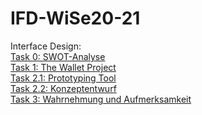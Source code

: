 # IFD-WiSe20-21
Interface Design:
<br><a href="https://anastasiahirt.github.io/IFD-WiSe20-21/task0/task0.html"> Task 0: SWOT-Analyse</a>
<br><a href="https://anastasiahirt.github.io/IFD-WiSe20-21/task1/TheWalletProject.pdf"> Task 1: The Wallet Project</a>
<br><a href="https://github.com/anastasiahirt/IFD-WiSe20-21/blob/main/task2/task2.1.md"> Task 2.1: Prototyping Tool</a>
<br><a href="https://github.com/anastasiahirt/IFD-WiSe20-21/blob/main/task2/task2.2.md"> Task 2.2: Konzeptentwurf</a>
<br><a href="https://www.justinmind.com/usernote/tests/49098403/49098441/49101018/index.html"> Task 3: Wahrnehmung und Aufmerksamkeit</a>
